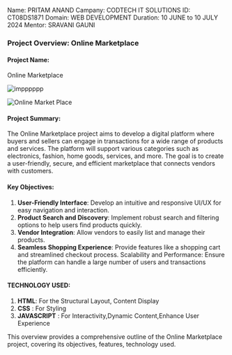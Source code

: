 Name: PRITAM ANAND
Campany: CODTECH IT SOLUTIONS
ID: CT08DS1871
Domain: WEB DEVELOPMENT
Duration: 10 JUNE to 10 JULY 2024
Mentor: SRAVANI GAUNI


### **Project Overview: Online Marketplace**

#### **Project Name:** 
Online Marketplace


![impppppp](https://github.com/Pritam7847/CODTECH-Task2/assets/172586615/5704f4d6-d170-40f2-b249-8d597a5a0be0)


![Online Market Place](https://github.com/Pritam7847/CODTECH-Task2/assets/172586615/721fd6c2-85f7-4827-bd5b-802bec6ec184)




#### **Project Summary:**
The Online Marketplace project aims to develop a digital platform where buyers and sellers can engage in transactions for a wide range of products and services. The platform will support various categories such as electronics, fashion, home goods, services, and more. The goal is to create a user-friendly, secure, and efficient marketplace that connects vendors with customers.

#### **Key Objectives:**
1. **User-Friendly Interface**: Develop an intuitive and responsive UI/UX for easy navigation and interaction.
2. **Product Search and Discovery**: Implement robust search and filtering options to help users find products quickly.
3. **Vendor Integration**: Allow vendors to easily list and manage their products.
4. **Seamless Shopping Experience**: Provide features like a shopping cart and streamlined checkout process.
    Scalability and Performance: Ensure the platform can handle a large number of users and transactions efficiently.
#### **TECHNOLOGY USED:**
1. **HTML**: For the Structural Layout, Content Display
2. **CSS** : For Styling
3. **JAVASCRIPT** : For Interactivity,Dynamic Content,Enhance User Experience

This overview provides a comprehensive outline of the Online Marketplace project, covering its objectives, features, technology used.
